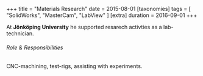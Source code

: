 +++
title = "Materials Research"
date = 2015-08-01
[taxonomies]
tags = [ "SolidWorks", "MasterCam", "LabView" ]
[extra]
duration = 2016-09-01
+++

At **Jönköping University** he supported resarech activties as a lab-technician. 

###### Role & Responsibilities
CNC-machining, test-rigs, assisting with experiments.